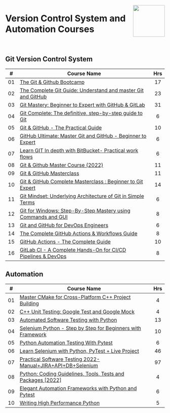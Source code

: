 <a href="/udemy-courses/computer-science/version-control-system-and-automation/README.md"><img align="right" width="100" src="/logos/udemy.png"></img></a>

# Version Control System and Automation Courses

<br>

## Git Version Control System

<table>
    <thead>
        <tr>
<th width="25px">#</th>
<th width="1200px">Course Name</th>
<th width="25px">Hrs</th>
        </tr>
    </thead>
    <tbody>
        <tr>
<td align="center">01</td>
<td><a href="https://udemy.com/course/git-and-github-bootcamp/">
The Git & Github Bootcamp</a></td>
<td align="center">17</td>
        </tr>
        <tr>
<td align="center">02</td>
<td><a href="https://udemy.com/course/git-and-github-complete-guide/">
The Complete Git Guide: Understand and master Git and GitHub</a></td>
<td align="center">23</td>
        </tr>
        <tr>
<td align="center">03</td>
<td><a href="https://udemy.com/course/git-mastery-beginner-to-expert-with-github-gitlab/">
Git Mastery: Beginner to Expert with GitHub & GitLab</a></td>
<td align="center">31</td>
        </tr>
        <tr>
<td align="center">04</td>
<td><a href="https://udemy.com/course/git-complete/">
Git Complete: The definitive, step-by-step guide to Git</a></td>
<td align="center">6</td>
        </tr>
        <tr>
<td align="center">05</td>
<td><a href="https://udemy.com/course/git-github-practical-guide/">
Git & GitHub - The Practical Guide</a></td>
<td align="center">10</td>
        </tr>
        <tr>
<td align="center">06</td>
<td><a href="https://udemy.com/course/github-ultimate/">
GitHub Ultimate: Master Git and GitHub - Beginner to Expert</a></td>
<td align="center">6</td>
        </tr>
        <tr>
<td align="center">07</td>
<td><a href="https://udemy.com/course/learn-git-tutorial-bitbucket/">
Learn GIT In depth with BitBucket- Practical work flows</a></td>
<td align="center">6</td>
        </tr>
        <tr>
<td align="center">08</td>
<td><a href="https://udemy.com/course/git-github-master-course/">
Git & Github Master Course (2022)</a></td>
<td align="center">11</td>
        </tr>
        <tr>
<td align="center">09</td>
<td><a href="https://udemy.com/course/git-and-github-masterclass/">
Git & GitHub Masterclass</a></td>
<td align="center">11</td>
        </tr>
        <tr>
<td align="center">10</td>
<td><a href="https://udemy.com/course/git-basic-concept-fundamentals-github/">
Git & GitHub Complete Masterclass : Beginner to Git Expert</a></td>
<td align="center">14</td>
        </tr>
        <tr>
<td align="center">11</td>
<td><a href="https://udemy.com/course/git-mindset/">
Git Mindset: Underlying Architecture of Git in Simple Terms</a></td>
<td align="center">6</td>
        </tr>
        <tr>
<td align="center">12</td>
<td><a href="https://udemy.com/course/git-for-windows/">
Git for Windows: Step-By-Step Mastery using Commands and GUI</a></td>
<td align="center">8</td>
        </tr>
        <tr>
<td align="center">13</td>
<td><a href="https://udemy.com/course/valaxy-git/">
Git and GitHub for DevOps Engineers</a></td>
<td align="center">6</td>
        </tr>
        <tr>
<td align="center">14</td>
<td><a href="https://udemy.com/course/github-actions/">
The Complete GitHub Actions & Workflows Guide</a></td>
<td align="center">8</td>
        </tr>
        <tr>
<td align="center">15</td>
<td><a href="https://udemy.com/course/github-actions-the-complete-guide/">
GitHub Actions - The Complete Guide</a></td>
<td align="center">10</td>
        </tr>
        <tr>
<td align="center">16</td>
<td><a href="https://udemy.com/course/gitlab-cicd-course/">
GitLab CI - A Complete Hands-On for CI/CD Pipelines & DevOps</a></td>
<td align="center">8</td>
        </tr>
    </tbody>
</table>

## Automation

<table>
    <thead>
        <tr>
<th width="25px">#</th>
<th width="1200px">Course Name</th>
<th width="25px">Hrs</th>
        </tr>
    </thead>
    <tbody>
<td align="center">01</td>
<td><a href="https://udemy.com/course/master_cmake/">
Master CMake for Cross-Platform C++ Project Building</a></td>
<td align="center">4</td>
        </tr>
        <tr>
<td align="center">02</td>
<td><a href="https://udemy.com/course/cplusplus-unit-testing-google-test-and-google-mock/">
C++ Unit Testing: Google Test and Google Mock</a></td>
<td align="center">4</td>
        </tr>
        <tr>
<td align="center">03</td>
<td><a href="https://udemy.com/course/automated-software-testing-with-python/">
Automated Software Testing with Python</a></td>
<td align="center">13</td>
        </tr>
        <tr>
<td align="center">04</td>
<td><a href="https://udemy.com/course/selenium-python-step-by-step-for-beginners/">
Selenium Python - Step by Step for Beginners with Framework</a></td>
<td align="center">10</td>
        </tr>
        <tr>
<td align="center">05</td>
<td><a href="https://udemy.com/course/python-automation-pytest/">
Python Automation Testing With Pytest</a></td>
<td align="center">6</td>
        </tr>
        <tr>
<td align="center">06</td>
<td><a href="https://udemy.com/course/learn-selenium-with-python-d/">
Learn Selenium with Python, PyTest + Live Project</a></td>
<td align="center">46</td>
        </tr>
        <tr>
<td align="center">07</td>
<td><a href="https://udemy.com/course/selenium-cucumber-integration/">
Practical Software Testing 2022-Manual+JIRA+API+DB+Selenium</a></td>
<td align="center">97</td>
        </tr>
        <tr>
<td align="center">08</td>
<td><a href="https://udemy.com/course/python-coding-guidelines-tooling-testing-and-packaging/">
Python: Coding Guidelines, Tools, Tests and Packages [2022]</a></td>
<td align="center">4</td>
        </tr>
        <tr>
<td align="center">09</td>
<td><a href="https://udemy.com/course/elegant-automation-frameworks-with-python-and-pytest/">
Elegant Automation Frameworks with Python and Pytest</a></td>
<td align="center">6</td>
        </tr>
        <tr>
<td align="center">10</td>
<td><a href="https://udemy.com/course/writing-high-performance-python/">
Writing High Performance Python</a></td>
<td align="center">5</td>
        </tr>
    </tbody>
</table>
